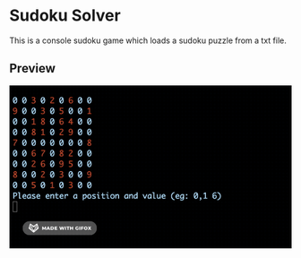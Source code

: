 # Sudoku Solver

This is a console sudoku game which loads a sudoku puzzle from a txt file.

## Preview

![Memory Puzzle](sudoku.gif)